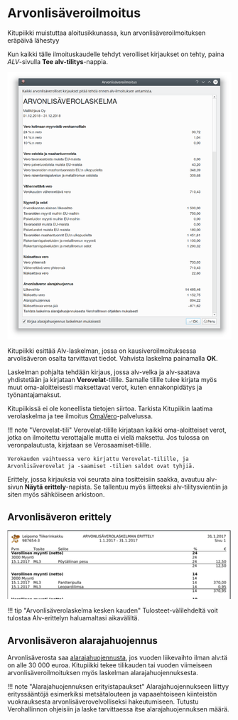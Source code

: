 # Arvonlisäveroilmoitus

Kitupiikki muistuttaa aloitusikkunassa, kun arvonlisäveroilmoituksen eräpäivä lähestyy

Kun kaikki tälle ilmoituskaudelle tehdyt verolliset kirjaukset on tehty, paina *ALV*-sivulla **Tee alv-tilitys**-nappia.

![](alvlaskelma.png)

Kitupiikki esittää Alv-laskelman, jossa on kausiveroilmoituksessa arvolisäveron osalta tarvittavat tiedot. Vahvista laskelma painamalla **OK**.

Laskelman pohjalta tehdään kirjaus, jossa alv-velka ja alv-saatava yhdistetään ja kirjataan **Verovelat**-tilille. Samalle tilille tulee kirjata myös muut oma-aloitteisesti maksettavat verot, kuten ennakonpidätys ja työnantajamaksut.

Kitupiikissä ei ole koneellista tietojen siirtoa. Tarkista Kitupiikin laatima verolaskelma ja tee ilmoitus [OmaVero](https://www.vero.fi/sahkoiset-asiointipalvelut/omavero/)-palvelussa.

!!! note "Verovelat-tili"
    Verovelat-tilille kirjataan kaikki oma-aloitteiset verot, jotka on ilmoitettu verottajalle mutta ei vielä maksettu. Jos tulossa on veronpalautusta, kirjataan se Verosaamiset-tilille.

    Verokauden vaihtuessa vero kirjattu Verovelat-tilille, ja Arvonlisäverovelat ja -saamiset -tilien saldot ovat tyhjiä.

Erittely, jossa kirjauksia voi seurata aina tositteisiin saakka, avautuu alv-sivun **Näytä erittely**-napista. Se tallentuu myös liitteeksi alv-tilitysvientiin ja siten myös sähköiseen arkistoon.

## Arvonlisäveron erittely

![](erittely.png)

!!! tip "Arvonlisäverolaskelma kesken kauden"
    Tulosteet-välilehdeltä voit tulostaa Alv-erittelyn haluamaltasi aikaväliltä.

## Arvonlisäveron alarajahuojennus

Arvonlisäverosta saa [alarajahuojennusta](https://www.vero.fi/yritykset-ja-yhteisot/tietoa-yritysverotuksesta/arvonlisaverotus/arvonlisaveron_alarajahuojennu/), jos vuoden liikevaihto ilman alv:tä on alle 30 000 euroa. Kitupiikki tekee tilikauden tai vuoden viimeiseen arvonlisäveroilmoituksen myös laskelman alarajahuojennuksesta.

!!! note "Alarajahuojennuksen erityistapaukset"
    Alarajahuojennukseen liittyy erityssääntöjä esimerkiksi metsätalouteen ja vapaaehtoiseen kiinteistön vuokrauksesta arvonlisäverovelvolliseksi hakeutumiseen. Tutustu Verohallinnon ohjeisiin ja laske tarvittaessa itse alarajahuojennuksen määrä.

